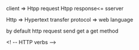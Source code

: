 client => Htpp request   Htpp response<= sserver

Http => Hypertext transfer protocol => web language 

by default http request send get a get method 

<! -- HTTP verbs -->